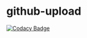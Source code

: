 # github-upload
[![Codacy Badge](https://api.codacy.com/project/badge/Grade/f4452a0446b5461a9f8c18e3f202f9d8)](https://app.codacy.com/gh/YamunadharReddy/github-upload?utm_source=github.com&utm_medium=referral&utm_content=YamunadharReddy/github-upload&utm_campaign=Badge_Grade_Settings)